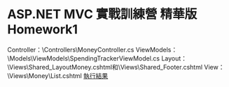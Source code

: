 # ASP.NET MVC 實戰訓練營 精華版 Homework1
Controller：\Controllers\MoneyController.cs
ViewModels：\Models\ViewModels\SpendingTrackerViewModel.cs
Layout：\Views\Shared\_LayoutMoney.cshtml和\Views\Shared\_Footer.cshtml
View：\Views\Money\List.cshtml
[執行結果](http://8gahc.main.tw/Money/List)